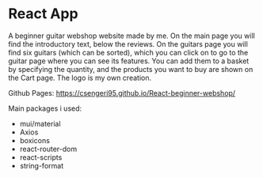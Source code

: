 #  React App

A beginner guitar webshop website made by me. On the main page you will find the introductory text, below the reviews. On the guitars page you will find six guitars (which can be sorted), which you can click on to go to the guitar page where you can see its features. You can add them to a basket by specifying the quantity, and the products you want to buy are shown on the Cart page. The logo is my own creation.

Github Pages: https://csengeri95.github.io/React-beginner-webshop/

Main packages i used:
- mui/material
- Axios
- boxicons
- react-router-dom
- react-scripts
- string-format

